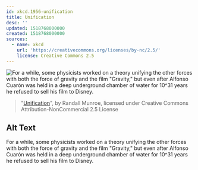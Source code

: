 ```yaml
---
id: xkcd.1956-unification
title: Unification
desc: ''
updated: 1518768000000
created: 1518768000000
sources:
  - name: xkcd
    url: 'https://creativecommons.org/licenses/by-nc/2.5/'
    license: Creative Commons 2.5
---
```

![For a while, some physicists worked on a theory unifying the other forces with both the force of gravity and the film "Gravity," but even after Alfonso Cuarón was held in a deep underground chamber of water for 10^31 years he refused to sell his film to Disney.](https://imgs.xkcd.com/comics/unification.png)
> "[Unification](https://xkcd.com/1956/)", by Randall Munroe, licensed under Creative Commons Attribution-NonCommercial 2.5 License

## Alt Text
For a while, some physicists worked on a theory unifying the other forces with both the force of gravity and the film "Gravity," but even after Alfonso Cuarón was held in a deep underground chamber of water for 10^31 years he refused to sell his film to Disney.
